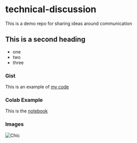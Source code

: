 # technical-discussion
This is a demo repo for sharing ideas around communication

## This is a second heading

* one
* two
* three

### Gist
This is an example of [my code](https://gist.github.com/Juniverze/2d708c0f4ca560104b5ad028d6c02c2a)

### Colab Example
This is the [notebook](https://github.com/Juniverze/technical-discussion/blob/a248b5581cbad49f230de225a2de83bc4e8973e0/technical_docs.ipynb)

### Images
![Chic](https://github.com/user-attachments/assets/1b132aea-facc-40bc-b8ab-2d6dc90704d9)
